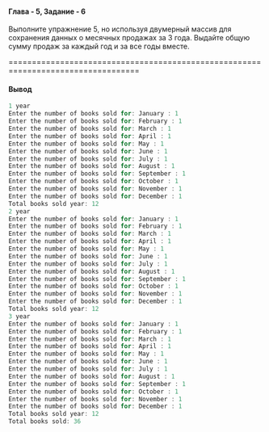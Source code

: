 #### Глава - 5, Задание - 6 ####

Выполните упражнение 5, но используя двумерный массив для сохранения
данных о месячных продажах за 3 года. Выдайте общую сумму продаж за каждый
год и за все годы вместе.

==================================================================================
#### Вывод ####
```objectivec
1 year
Enter the number of books sold for: January : 1
Enter the number of books sold for: February : 1
Enter the number of books sold for: March : 1
Enter the number of books sold for: April : 1
Enter the number of books sold for: May : 1
Enter the number of books sold for: June : 1
Enter the number of books sold for: July : 1
Enter the number of books sold for: August : 1
Enter the number of books sold for: September : 1
Enter the number of books sold for: October : 1
Enter the number of books sold for: November : 1
Enter the number of books sold for: December : 1
Total books sold year: 12
2 year
Enter the number of books sold for: January : 1
Enter the number of books sold for: February : 1
Enter the number of books sold for: March : 1
Enter the number of books sold for: April : 1
Enter the number of books sold for: May : 1
Enter the number of books sold for: June : 1
Enter the number of books sold for: July : 1
Enter the number of books sold for: August : 1
Enter the number of books sold for: September : 1
Enter the number of books sold for: October : 1
Enter the number of books sold for: November : 1
Enter the number of books sold for: December : 1
Total books sold year: 12
3 year
Enter the number of books sold for: January : 1
Enter the number of books sold for: February : 1
Enter the number of books sold for: March : 1
Enter the number of books sold for: April : 1
Enter the number of books sold for: May : 1
Enter the number of books sold for: June : 1
Enter the number of books sold for: July : 1
Enter the number of books sold for: August : 1
Enter the number of books sold for: September : 1
Enter the number of books sold for: October : 1
Enter the number of books sold for: November : 1
Enter the number of books sold for: December : 1
Total books sold year: 12
Total books sold: 36
```